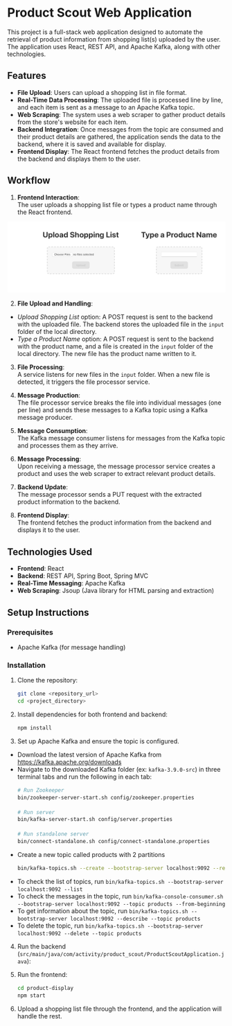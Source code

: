 
# Product Scout Web Application

This project is a full-stack web application designed to automate the retrieval of product information from shopping list(s) uploaded by the user. The application uses React, REST API, and Apache Kafka, along with other technologies.

## Features

- **File Upload**: Users can upload a shopping list in file format.
- **Real-Time Data Processing**: The uploaded file is processed line by line, and each item is sent as a message to an Apache Kafka topic.
- **Web Scraping**: The system uses a web scraper to gather product details from the store's website for each item.
- **Backend Integration**: Once messages from the topic are consumed and their product details are gathered, the application sends the data to the backend, where it is saved and available for display.
- **Frontend Display**: The React frontend fetches the product details from the backend and displays them to the user.

## Workflow

1. **Frontend Interaction**:  
   The user uploads a shopping list file or types a product name through the React frontend. 
<img src="images/frontend-submit.png" alt="drawing" width="550"/>

2. **File Upload and Handling**:  
* _Upload Shopping List_ option: A POST request is sent to the backend with the uploaded file. The backend stores the uploaded file in the `input` folder of the local directory.
* _Type a Product Name_ option: A POST request is sent to the backend with the product name, and a file is created in the `input` folder of the local directory. The new file has the product name written to it.

3. **File Processing**:  
   A service listens for new files in the `input` folder. When a new file is detected, it triggers the file processor service.

4. **Message Production**:  
   The file processor service breaks the file into individual messages (one per line) and sends these messages to a Kafka topic using a Kafka message producer.

5. **Message Consumption**:  
   The Kafka message consumer listens for messages from the Kafka topic and processes them as they arrive.

6. **Message Processing**:  
   Upon receiving a message, the message processor service creates a product and uses the web scraper to extract relevant product details.

7. **Backend Update**:  
   The message processor sends a PUT request with the extracted product information to the backend.

8. **Frontend Display**:  
   The frontend fetches the product information from the backend and displays it to the user.

## Technologies Used

- **Frontend**: React
- **Backend**: REST API, Spring Boot, Spring MVC
- **Real-Time Messaging**: Apache Kafka
- **Web Scraping**: Jsoup (Java library for HTML parsing and extraction)

## Setup Instructions

### Prerequisites

- Apache Kafka (for message handling)

### Installation

1. Clone the repository:
   ```bash
   git clone <repository_url>
   cd <project_directory>
   ```

2. Install dependencies for both frontend and backend:
   ```bash
   npm install
   ```

3. Set up Apache Kafka and ensure the topic is configured.
* Download the latest version of Apache Kafka from https://kafka.apache.org/downloads
* Navigate to the downloaded Kafka folder (ex: `kafka-3.9.0-src`) in three terminal tabs and run the following in each tab:
   ```bash
   # Run Zookeeper
   bin/zookeeper-server-start.sh config/zookeeper.properties

   # Run server
   bin/kafka-server-start.sh config/server.properties
   
   # Run standalone server
   bin/connect-standalone.sh config/connect-standalone.properties
   ```
* Create a new topic called products with 2 partitions
   ```bash
   bin/kafka-topics.sh --create --bootstrap-server localhost:9092 --replication-factor 1 --partitions 2 --topic products
   ```
* To check the list of topics, run `bin/kafka-topics.sh --bootstrap-server localhost:9092 --list`
* To check the messages in the topic, run `bin/kafka-console-consumer.sh --bootstrap-server localhost:9092 --topic products --from-beginning`
* To get information about the topic, run `bin/kafka-topics.sh --bootstrap-server localhost:9092 --describe --topic products`
* To delete the topic, run `bin/kafka-topics.sh --bootstrap-server localhost:9092 --delete --topic products`

4. Run the backend (`src/main/java/com/activity/product_scout/ProductScoutApplication.java`):

5. Run the frontend:
   ```bash
   cd product-display
   npm start
   ```

6. Upload a shopping list file through the frontend, and the application will handle the rest.
